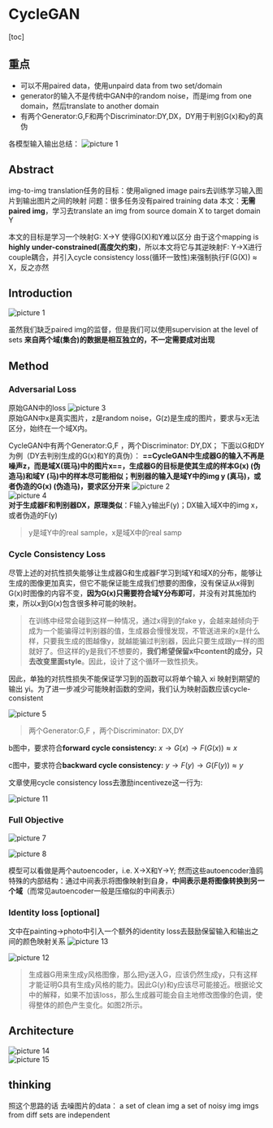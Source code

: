 # CycleGAN

[toc]

## 重点

- 可以不用paired data，使用unpaird data from two set/domain
- generator的输入不是传统中GAN中的random noise，而是img from one domain，然后translate to another domain
- 有两个Generator:G,F和两个Discriminator:DY,DX，DY用于判别G(x)和y的真伪

各模型输入输出总结：
![picture 1](../images/1bd1302b62ac680c1dcf137eff5642aa9bd1aac55ab4aecb8669d810ee2d06d2.png)  

## Abstract

img-to-img translation任务的目标：使用aligned image pairs去训练学习输入图片到输出图片之间的映射
问题：很多任务没有paired training data
本文：**无需paired img**，学习去translate an img from source domain X to target domain Y

本文的目标是学习一个映射G: X->Y 使得G(X)和Y难以区分
由于这个mapping is **highly under-constrained(高度欠约束)**，所以本文将它与其逆映射F: Y->X进行couple耦合，并引入cycle consistency loss(循环一致性)来强制执行F(G(X)) ≈ X，反之亦然

## Introduction

![picture 1](../images/7660342b422f8e5c8bc123158adab42904a92716d566b4e10d92375f9c9eb184.png)  

虽然我们缺乏paired img的监督，但是我们可以使用supervision at the level of sets
**来自两个域(集合)的数据是相互独立的，不一定需要成对出现**

## Method

### Adversarial Loss

原始GAN中的loss
![picture 3](../images/b218bb942bd53f71fae04cf9f50e20721dcbc99d0cc24d1e5e0a7dc0b6182279.png)  
原始GAN中x是真实图片，z是random noise，G(z)是生成的图片，要求与x无法区分，始终在一个域X内。

CycleGAN中有两个Generator:G,F ，两个Discriminator: DY,DX；
下面以G和DY为例（DY去判别生成的G(x)和Y的真伪）：
**==CycleGAN中生成器G的输入不再是噪声z，而是域X(斑马)中的图片x==，生成器G的目标是使其生成的样本G(x) (伪造马)和域Y (马)中的样本尽可能相似；判别器的输入是域Y中的img y (真马)，或者伪造的G(x) (伪造马)，要求区分开来**
![picture 2](../images/d83bef2926256bce6fcc3445a278ce2f255eb5851b7e2e6f627330693131bf10.png)  
![picture 4](../images/2c87c0e1a1b0198900ad074db19ca0da04f00769fe727327ebcbcfa9b653f7f2.png)  
**对于生成器F和判别器DX，原理类似**：F输入y输出F(y)；DX输入域X中的img x，或者伪造的F(y)
> y是域Y中的real sample，x是域X中的real samp

### Cycle Consistency Loss

尽管上述的对抗性损失能够让生成器G和生成器F学习到域Y和域X的分布，能够让生成的图像更加真实，但它不能保证能生成我们想要的图像，没有保证从x得到G(x)时图像的内容不变，**因为G(x)只需要符合域Y分布即可**，并没有对其施加约束，所以x到G(x)包含很多种可能的映射。
> 在训练中经常会碰到这样一种情况，通过x得到的fake y，会越来越倾向于成为一个能骗得过判别器的值，生成器会慢慢发现，不管送进来的x是什么样，只要我生成的图越像y，就越能骗过判别器，因此只要生成跟y一样的图就好了。但这样的y是我们不想要的，**我们希望保留x中content的成分，只去改变里面style**。因此，设计了这个循环一致性损失。

因此，单独的对抗性损失不能保证学习到的函数可以将单个输入 xi 映射到期望的输出 yi。为了进一步减少可能映射函数的空间，我们认为映射函数应该cycle-consistent

![picture 5](../images/9adc7b39008a7f836b0d2ce8782de818b5c88ff9bcfcdf26f330952697c8c98c.png)  
> 两个Generator:G,F ，两个Discriminator: DX,DY

b图中，要求符合**forward cycle consistency:**  $x\rightarrow G(x)\rightarrow F(G(x)) \approx x$

c图中，要求符合**backward cycle consistency:**  $y\rightarrow F(y)\rightarrow G(F(y)) \approx y$

文章使用cycle consistency loss去激励incentiveze这一行为:

![picture 11](../images/bc540af6e0ec2ffdc29a67a2b9765c3346caa1f1b9c59437ec2a1737205ac90b.png)  

### Full Objective

![picture 7](../images/629c9661a3540fb9925171d5ee1f2eba90a0fe2a0fdd6b9923a35c445065b9d5.png)  

![picture 8](../images/3eb8113fd6ed7281d3b68daeb09c559b392c360deb029924b14c2099a6fe810f.png)  

模型可以看做是两个autoencoder，i.e. X->X和Y->Y; 然而这些autoencoder渔鸥特殊的内部结构：通过中间表示将图像映射到自身，**中间表示是将图像转换到另一个域**（而常见autoencoder一般是压缩似的中间表示）

### Identity loss [optional]

文中在painting->photo中引入一个额外的identity loss去鼓励保留输入和输出之间的颜色映射关系
![picture 13](../images/82e2b189f037245d4a8a06d7d4e704a8ef891ddc6cf900f447ef58ab7eba9948.png)  

![picture 12](../images/f39de356a6f565bcfe1e6846b4fdde7f9d30f9d8b6447aedc876a3c416311671.png)  

> 生成器G用来生成y风格图像，那么把y送入G，应该仍然生成y，只有这样才能证明G具有生成y风格的能力。因此G(y)和y应该尽可能接近。根据论文中的解释，如果不加该loss，那么生成器可能会自主地修改图像的色调，使得整体的颜色产生变化。如图2所示。

## Architecture

![picture 14](../images/63ef8e3be5797ab015f6cc3b8752f98ad4b85116fb633f866027e35510e603e1.png)  
![picture 15](../images/aa0291f565dc8bd9f3c6576d38464643056e6f677763ed77b5d576d641eb282d.png)  


## thinking

照这个思路的话
去噪图片的data：
a set of clean img
a set of noisy img
imgs from diff sets are independent

